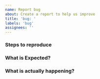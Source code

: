 ```yaml
---
name: Report bug
about: Create a report to help us improve
title: 'bug: '
labels: 'bug'
assignees: ''
---
```


### Steps to reproduce

### What is Expected?

### What is actually happening?